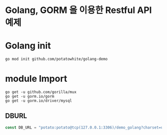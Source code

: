 # Golang, GORM 을 이용한 Restful API 예제

# Golang init
```shell
go mod init github.com/potatowhite/golang-demo
```

# module Import
```shell
go get -u github.com/gorilla/mux
go get -u gorm.io/gorm
go get -u gorm.io/driver/mysql
```


## DBURL
```go
const DB_URL = "potato:potato@tcp(127.0.0.1:3306)/demo_golang?charset=utf8mb4&parseTime=True&loc=Local"
```